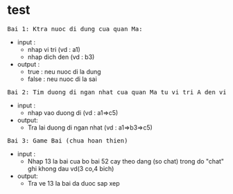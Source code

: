# test
<pre>Bai 1: Ktra nuoc di dung cua quan Ma:</pre>
- input : 
  + nhap vi tri (vd : a1)
  + nhap dich den (vd : b3)
- output :
  + true : neu nuoc di la dung
  + false : neu nuoc di la sai
<pre>Bai 2: Tim duong di ngan nhat cua quan Ma tu vi tri A den vi tri B</pre>
- input : 
  + nhap vao duong di (vd : a1=>c5)
- output: 
  + Tra lai duong di ngan nhat (vd : a1=>b3=>c5)
<pre>Bai 3: Game Bai (chua hoan thien)</pre>
- input : 
  + Nhap 13 la bai cua bo bai 52 cay theo dang (so chat) trong do "chat" ghi khong dau  vd(3 co,4 bich)
- output: 
  + Tra ve 13 la bai da duoc sap xep
